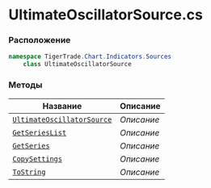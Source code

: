 
# UltimateOscillatorSource.cs
### Расположение
```csharp
namespace TigerTrade.Chart.Indicators.Sources  
    class UltimateOscillatorSource
```

### Методы
| Название | Описание |
| --- | --- |
| [`UltimateOscillatorSource`](./Методы/UltimateOscillatorSource.md) | *Описание* |
| [`GetSeriesList`](./Методы/GetSeriesList.md) | *Описание* |
| [`GetSeries`](./Методы/GetSeries.md) | *Описание* |
| [`CopySettings`](./Методы/CopySettings.md) | *Описание* |
| [`ToString`](./Методы/ToString.md) | *Описание* |
